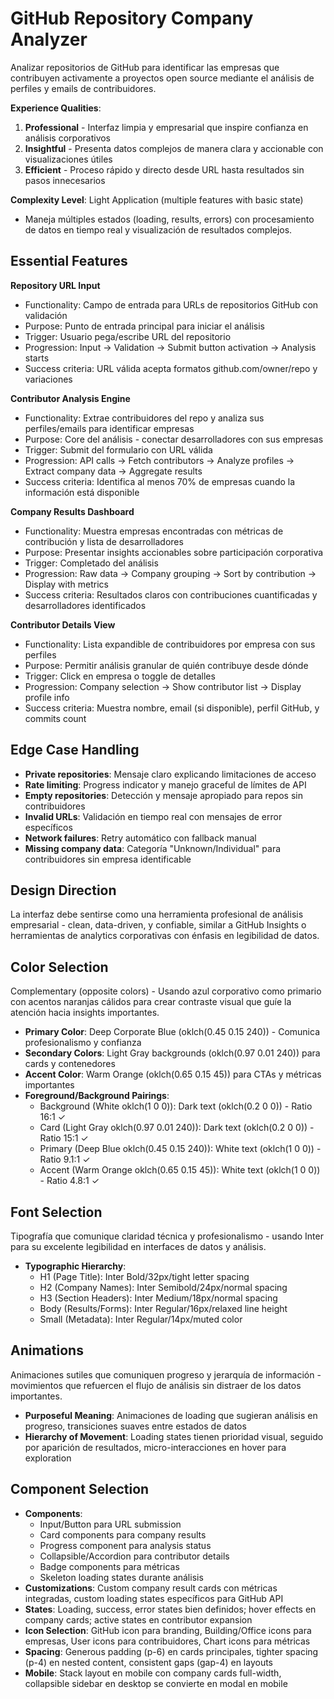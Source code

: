 # GitHub Repository Company Analyzer

Analizar repositorios de GitHub para identificar las empresas que contribuyen activamente a proyectos open source mediante el análisis de perfiles y emails de contribuidores.

**Experience Qualities**:
1. **Professional** - Interfaz limpia y empresarial que inspire confianza en análisis corporativos
2. **Insightful** - Presenta datos complejos de manera clara y accionable con visualizaciones útiles
3. **Efficient** - Proceso rápido y directo desde URL hasta resultados sin pasos innecesarios

**Complexity Level**: Light Application (multiple features with basic state)
- Maneja múltiples estados (loading, results, errors) con procesamiento de datos en tiempo real y visualización de resultados complejos.

## Essential Features

**Repository URL Input**
- Functionality: Campo de entrada para URLs de repositorios GitHub con validación
- Purpose: Punto de entrada principal para iniciar el análisis
- Trigger: Usuario pega/escribe URL del repositorio
- Progression: Input → Validation → Submit button activation → Analysis starts
- Success criteria: URL válida acepta formatos github.com/owner/repo y variaciones

**Contributor Analysis Engine**
- Functionality: Extrae contribuidores del repo y analiza sus perfiles/emails para identificar empresas
- Purpose: Core del análisis - conectar desarrolladores con sus empresas
- Trigger: Submit del formulario con URL válida
- Progression: API calls → Fetch contributors → Analyze profiles → Extract company data → Aggregate results
- Success criteria: Identifica al menos 70% de empresas cuando la información está disponible

**Company Results Dashboard**
- Functionality: Muestra empresas encontradas con métricas de contribución y lista de desarrolladores
- Purpose: Presentar insights accionables sobre participación corporativa
- Trigger: Completado del análisis
- Progression: Raw data → Company grouping → Sort by contribution → Display with metrics
- Success criteria: Resultados claros con contribuciones cuantificadas y desarrolladores identificados

**Contributor Details View**
- Functionality: Lista expandible de contribuidores por empresa con sus perfiles
- Purpose: Permitir análisis granular de quién contribuye desde dónde
- Trigger: Click en empresa o toggle de detalles
- Progression: Company selection → Show contributor list → Display profile info
- Success criteria: Muestra nombre, email (si disponible), perfil GitHub, y commits count

## Edge Case Handling

- **Private repositories**: Mensaje claro explicando limitaciones de acceso
- **Rate limiting**: Progress indicator y manejo graceful de límites de API
- **Empty repositories**: Detección y mensaje apropiado para repos sin contribuidores
- **Invalid URLs**: Validación en tiempo real con mensajes de error específicos
- **Network failures**: Retry automático con fallback manual
- **Missing company data**: Categoría "Unknown/Individual" para contribuidores sin empresa identificable

## Design Direction

La interfaz debe sentirse como una herramienta profesional de análisis empresarial - clean, data-driven, y confiable, similar a GitHub Insights o herramientas de analytics corporativas con énfasis en legibilidad de datos.

## Color Selection

Complementary (opposite colors) - Usando azul corporativo como primario con acentos naranjas cálidos para crear contraste visual que guíe la atención hacia insights importantes.

- **Primary Color**: Deep Corporate Blue (oklch(0.45 0.15 240)) - Comunica profesionalismo y confianza
- **Secondary Colors**: Light Gray backgrounds (oklch(0.97 0.01 240)) para cards y contenedores
- **Accent Color**: Warm Orange (oklch(0.65 0.15 45)) para CTAs y métricas importantes
- **Foreground/Background Pairings**: 
  - Background (White oklch(1 0 0)): Dark text (oklch(0.2 0 0)) - Ratio 16:1 ✓
  - Card (Light Gray oklch(0.97 0.01 240)): Dark text (oklch(0.2 0 0)) - Ratio 15:1 ✓
  - Primary (Deep Blue oklch(0.45 0.15 240)): White text (oklch(1 0 0)) - Ratio 9.1:1 ✓
  - Accent (Warm Orange oklch(0.65 0.15 45)): White text (oklch(1 0 0)) - Ratio 4.8:1 ✓

## Font Selection

Tipografía que comunique claridad técnica y profesionalismo - usando Inter para su excelente legibilidad en interfaces de datos y análisis.

- **Typographic Hierarchy**:
  - H1 (Page Title): Inter Bold/32px/tight letter spacing
  - H2 (Company Names): Inter Semibold/24px/normal spacing  
  - H3 (Section Headers): Inter Medium/18px/normal spacing
  - Body (Results/Forms): Inter Regular/16px/relaxed line height
  - Small (Metadata): Inter Regular/14px/muted color

## Animations

Animaciones sutiles que comuniquen progreso y jerarquía de información - movimientos que refuercen el flujo de análisis sin distraer de los datos importantes.

- **Purposeful Meaning**: Animaciones de loading que sugieran análisis en progreso, transiciones suaves entre estados de datos
- **Hierarchy of Movement**: Loading states tienen prioridad visual, seguido por aparición de resultados, micro-interacciones en hover para exploration

## Component Selection

- **Components**: 
  - Input/Button para URL submission
  - Card components para company results  
  - Progress component para analysis status
  - Collapsible/Accordion para contributor details
  - Badge components para métricas
  - Skeleton loading states durante análisis
- **Customizations**: Custom company result cards con métricas integradas, custom loading states específicos para GitHub API
- **States**: Loading, success, error states bien definidos; hover effects en company cards; active states en contributor expansion
- **Icon Selection**: GitHub icon para branding, Building/Office icons para empresas, User icons para contribuidores, Chart icons para métricas
- **Spacing**: Generous padding (p-6) en cards principales, tighter spacing (p-4) en nested content, consistent gaps (gap-4) en layouts
- **Mobile**: Stack layout en mobile con company cards full-width, collapsible sidebar en desktop se convierte en modal en mobile
